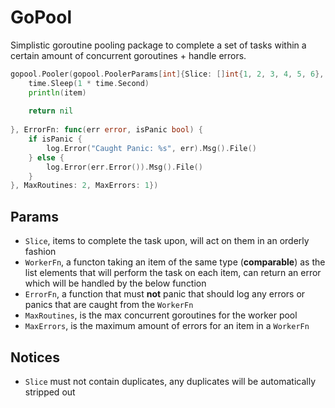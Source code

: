 # GoPool
Simplistic goroutine pooling package to complete a set of tasks within a certain amount of concurrent goroutines + handle errors.

```go
gopool.Pooler(gopool.PoolerParams[int]{Slice: []int{1, 2, 3, 4, 5, 6}, WorkerFn: func(item int) error {
	time.Sleep(1 * time.Second)
	println(item)
	  
	return nil
		  
}, ErrorFn: func(err error, isPanic bool) {
	if isPanic {
		log.Error("Caught Panic: %s", err).Msg().File()
	} else {
		log.Error(err.Error()).Msg().File()
	}
}, MaxRoutines: 2, MaxErrors: 1})
```

## Params
- `Slice`, items to complete the task upon, will act on them in an orderly fashion
- `WorkerFn`, a functon taking an item of the same type (**comparable**) as the list elements that will perform the task on each item, can return an error which will be handled by the below function
- `ErrorFn`, a function that must **not** panic that should log any errors or panics that are caught from the `WorkerFn`
- `MaxRoutines`, is the max concurrent goroutines for the worker pool
- `MaxErrors`, is the maximum amount of errors for an item in a `WorkerFn`

## Notices
- `Slice` must not contain duplicates, any duplicates will be automatically stripped out
